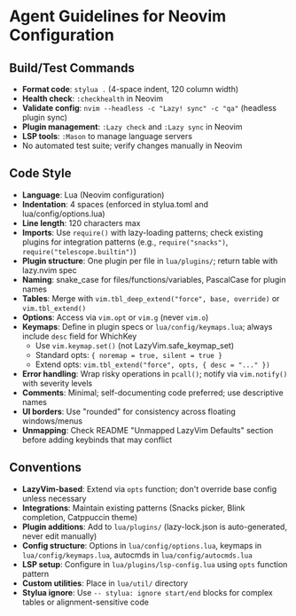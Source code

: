 # Agent Guidelines for Neovim Configuration

## Build/Test Commands

- **Format code**: `stylua .` (4-space indent, 120 column width)
- **Health check**: `:checkhealth` in Neovim
- **Validate config**: `nvim --headless -c "Lazy! sync" -c "qa"` (headless plugin sync)
- **Plugin management**: `:Lazy check` and `:Lazy sync` in Neovim
- **LSP tools**: `:Mason` to manage language servers
- No automated test suite; verify changes manually in Neovim

## Code Style

- **Language**: Lua (Neovim configuration)
- **Indentation**: 4 spaces (enforced in stylua.toml and lua/config/options.lua)
- **Line length**: 120 characters max
- **Imports**: Use `require()` with lazy-loading patterns; check existing plugins for integration patterns (e.g., `require("snacks")`, `require("telescope.builtin")`)
- **Plugin structure**: One plugin per file in `lua/plugins/`; return table with lazy.nvim spec
- **Naming**: snake_case for files/functions/variables, PascalCase for plugin names
- **Tables**: Merge with `vim.tbl_deep_extend("force", base, override)` or `vim.tbl_extend()`
- **Options**: Access via `vim.opt` or `vim.g` (never `vim.o`)
- **Keymaps**: Define in plugin specs or `lua/config/keymaps.lua`; always include `desc` field for WhichKey
  - Use `vim.keymap.set()` (not LazyVim.safe_keymap_set)
  - Standard opts: `{ noremap = true, silent = true }`
  - Extend opts: `vim.tbl_extend("force", opts, { desc = "..." })`
- **Error handling**: Wrap risky operations in `pcall()`; notify via `vim.notify()` with severity levels
- **Comments**: Minimal; self-documenting code preferred; use descriptive names
- **UI borders**: Use "rounded" for consistency across floating windows/menus
- **Unmapping**: Check README "Unmapped LazyVim Defaults" section before adding keybinds that may conflict

## Conventions

- **LazyVim-based**: Extend via `opts` function; don't override base config unless necessary
- **Integrations**: Maintain existing patterns (Snacks picker, Blink completion, Catppuccin theme)
- **Plugin additions**: Add to `lua/plugins/` (lazy-lock.json is auto-generated, never edit manually)
- **Config structure**: Options in `lua/config/options.lua`, keymaps in `lua/config/keymaps.lua`, autocmds in `lua/config/autocmds.lua`
- **LSP setup**: Configure in `lua/plugins/lsp-config.lua` using `opts` function pattern
- **Custom utilities**: Place in `lua/util/` directory
- **Stylua ignore**: Use `-- stylua: ignore start/end` blocks for complex tables or alignment-sensitive code
